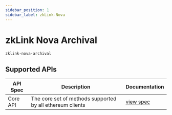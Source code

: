 ```yaml
---
sidebar_position: 1
sidebar_label: zkLink-Nova
---
```


# zkLink Nova Archival

`zklink-nova-archival`

## Supported APIs

| API Spec | Description                                               | Documentation                  |
| -------- | --------------------------------------------------------- | ------------------------------ |
| Core API | The core set of methods supported by all ethereum clients | [view spec](../specs/core-api) |
